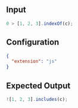 
## Input
```javascript input
0 > [1, 2, 3].indexOf(c);
```

## Configuration
```json configuration
{
  "extension": "js"
}
```

## Expected Output
```javascript expected output
![1, 2, 3].includes(c);
```
